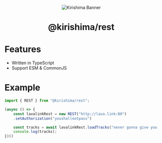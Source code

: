 <div align="center">

![Kirishima Banner](https://i.kagchi.my.id/kirishima-ship-banner.jpg)

# @kirishima/rest

</div>


# Features
- Written in TypeScript
- Support ESM & CommonJS

# Example 
```ts
import { REST } from "@kirishima/rest";

(async () => {
    const lavalinkRest = new REST("http://lava.link:80")
    .setAuthorization("youshallnotpass")

    const tracks = await lavalinkRest.loadTracks("never gonna give you up");
    console.log(tracks);
})()

